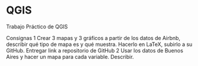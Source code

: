 # QGIS
Trabajo Práctico de QGIS

Consignas
1 Crear 3 mapas y 3 gráficos a partir de los datos de Airbnb, describir qué tipo de mapa es y qué muestra. Hacerlo en LaTeX, subirlo a su GitHub. Entregar link a repositorio de GitHub
2 Usar los datos de Buenos Aires y hacer un mapa para cada variable. Describir.
